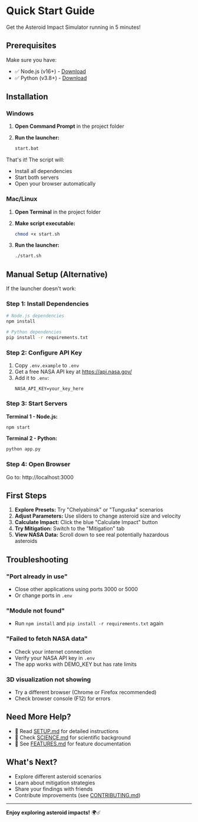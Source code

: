 # Quick Start Guide

Get the Asteroid Impact Simulator running in 5 minutes!

## Prerequisites

Make sure you have:
- ✅ Node.js (v16+) - [Download](https://nodejs.org/)
- ✅ Python (v3.8+) - [Download](https://www.python.org/)

## Installation

### Windows

1. **Open Command Prompt** in the project folder

2. **Run the launcher:**
   ```bash
   start.bat
   ```

That's it! The script will:
- Install all dependencies
- Start both servers
- Open your browser automatically

### Mac/Linux

1. **Open Terminal** in the project folder

2. **Make script executable:**
   ```bash
   chmod +x start.sh
   ```

3. **Run the launcher:**
   ```bash
   ./start.sh
   ```

## Manual Setup (Alternative)

If the launcher doesn't work:

### Step 1: Install Dependencies

```bash
# Node.js dependencies
npm install

# Python dependencies
pip install -r requirements.txt
```

### Step 2: Configure API Key

1. Copy `.env.example` to `.env`
2. Get a free NASA API key at https://api.nasa.gov/
3. Add it to `.env`:
   ```
   NASA_API_KEY=your_key_here
   ```

### Step 3: Start Servers

**Terminal 1 - Node.js:**
```bash
npm start
```

**Terminal 2 - Python:**
```bash
python app.py
```

### Step 4: Open Browser

Go to: http://localhost:3000

## First Steps

1. **Explore Presets:** Try "Chelyabinsk" or "Tunguska" scenarios
2. **Adjust Parameters:** Use sliders to change asteroid size and velocity
3. **Calculate Impact:** Click the blue "Calculate Impact" button
4. **Try Mitigation:** Switch to the "Mitigation" tab
5. **View NASA Data:** Scroll down to see real potentially hazardous asteroids

## Troubleshooting

### "Port already in use"
- Close other applications using ports 3000 or 5000
- Or change ports in `.env`

### "Module not found"
- Run `npm install` and `pip install -r requirements.txt` again

### "Failed to fetch NASA data"
- Check your internet connection
- Verify your NASA API key in `.env`
- The app works with DEMO_KEY but has rate limits

### 3D visualization not showing
- Try a different browser (Chrome or Firefox recommended)
- Check browser console (F12) for errors

## Need More Help?

- 📖 Read [SETUP.md](SETUP.md) for detailed instructions
- 🔬 Check [SCIENCE.md](SCIENCE.md) for scientific background
- 🎯 See [FEATURES.md](FEATURES.md) for feature documentation

## What's Next?

- Explore different asteroid scenarios
- Learn about mitigation strategies
- Share your findings with friends
- Contribute improvements (see [CONTRIBUTING.md](CONTRIBUTING.md))

---

**Enjoy exploring asteroid impacts!** 🌍☄️
